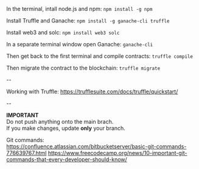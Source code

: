 In the terminal, intall node.js and npm: ```npm install -g npm```

Install Truffle and Ganache: ```npm install -g ganache-cli truffle```

Install web3 and solc: ```npm install web3 solc```

In a separate terminal window open Ganache: ```ganache-cli```

Then get back to the first terminal and compile contracts: ```truffle compile``` 

Then migrate the contract to the blockchain: ```truffle migrate``` 

--

Working with Truffle: https://trufflesuite.com/docs/truffle/quickstart/

-- 

**IMPORTANT**  
Do not push anything onto the main brach.  
If you make changes, update **only** your branch.  

Git commands:  
https://confluence.atlassian.com/bitbucketserver/basic-git-commands-776639767.html
https://www.freecodecamp.org/news/10-important-git-commands-that-every-developer-should-know/

